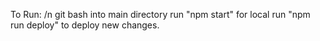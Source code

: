 To Run:
/n
git bash into main directory
run "npm start" for local
run "npm run deploy" to deploy new changes.
